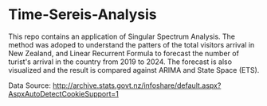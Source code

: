# Time-Sereis-Analysis
This repo contains an application of Singular Spectrum Analysis. The method was adoped to understand the patters of the total visitors arrival in New Zealand, and Linear Recurrent Formula to forecast the number of turist's arrival in the country from 2019 to 2024. The forecast is also visualized and the result is compared against ARIMA and State Space (ETS).

Data Source:  http://archive.stats.govt.nz/infoshare/default.aspx?AspxAutoDetectCookieSupport=1
